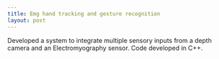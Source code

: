 ```yaml
---
title: Emg hand tracking and gesture recognition
layout: post
---
```


Developed a system to integrate multiple sensory inputs from a depth camera and
an Electromyography sensor. Code developed in C++.
